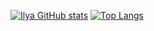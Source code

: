 [![Ilya GitHub stats](https://github-readme-stats.vercel.app/api?username=snatch2win&show_icons=true&theme=tokyonight)](https://github.com/snatch2win26/github-readme-stats)
[![Top Langs](https://github-readme-stats.vercel.app/api/top-langs/?username=snatch2win&layout=compact)](https://github.com/snatch2win/github-readme-stats)
<!--
**snatch2win/snatch2win** is a ✨ _special_ ✨ repository because its `README.md` (this file) appears on your GitHub profile.

Here are some ideas to get you started:

- 🔭 I’m currently working on ...
- 🌱 I’m currently learning ...
- 👯 I’m looking to collaborate on ...
- 🤔 I’m looking for help with ...
- 💬 Ask me about ...
- 📫 How to reach me: ...
- 😄 Pronouns: ...
- ⚡ Fun fact: ...
-->
